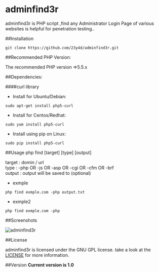 # adminfind3r
adminfind3r is PHP script ,find any  Administrator Login Page of various websites  is helpful for penetration testing..

##Installation
```
git clone https://github.com/23y4d/adminfind3r.git
```

##Recommended PHP Version:

The recommended PHP version =>5.5.x

##Dependencies:

####curl library 

- Install for Ubuntu/Debian:
```
sudo apt-get install php5-curl
```

- Install for Centos/Redhat:
```
sudo yum install php5-curl
```

- Install using pip on Linux:
```
sudo pip install php5-curl
```

##Usage
php find [target] [type] [output]

 target : domin / url			            
 type   : -php OR -js OR -asp OR -cgi OR -cfm OR -brf  	    
 output : output will be saved to (optional)     

- exmple
 ```
php find exmple.com -php output.txt
```
- exmple2
 ```
php find exmple.com -php 
```

##Screenshots

![adminfind3r](http://down.secureland.ps/Screenshot.png)


##License

adminfind3r is licensed under the GNU GPL license. take a look at the [LICENSE](https://github.com/23y4d/adminfind3r/blob/master/LICENSE) for more information.

##Version
**Current version is 1.0**
